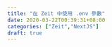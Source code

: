 ```yaml
---
title: "在 Zeit 中使用 .env 參數"
date: 2020-03-22T00:39:31+08:00
categories: ["Zeit","NextJS"]
draft: true
---
```


